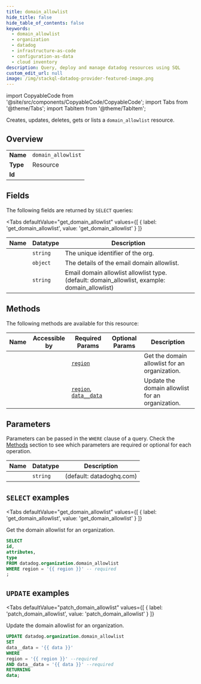 ```yaml
--- 
title: domain_allowlist
hide_title: false
hide_table_of_contents: false
keywords:
  - domain_allowlist
  - organization
  - datadog
  - infrastructure-as-code
  - configuration-as-data
  - cloud inventory
description: Query, deploy and manage datadog resources using SQL
custom_edit_url: null
image: /img/stackql-datadog-provider-featured-image.png
---
```


import CopyableCode from '@site/src/components/CopyableCode/CopyableCode';
import Tabs from '@theme/Tabs';
import TabItem from '@theme/TabItem';

Creates, updates, deletes, gets or lists a <code>domain_allowlist</code> resource.

## Overview
<table><tbody>
<tr><td><b>Name</b></td><td><code>domain_allowlist</code></td></tr>
<tr><td><b>Type</b></td><td>Resource</td></tr>
<tr><td><b>Id</b></td><td><CopyableCode code="datadog.organization.domain_allowlist" /></td></tr>
</tbody></table>

## Fields

The following fields are returned by `SELECT` queries:

<Tabs
    defaultValue="get_domain_allowlist"
    values={[
        { label: 'get_domain_allowlist', value: 'get_domain_allowlist' }
    ]}
>
<TabItem value="get_domain_allowlist">

<table>
<thead>
    <tr>
    <th>Name</th>
    <th>Datatype</th>
    <th>Description</th>
    </tr>
</thead>
<tbody>
<tr>
    <td><CopyableCode code="id" /></td>
    <td><code>string</code></td>
    <td>The unique identifier of the org.</td>
</tr>
<tr>
    <td><CopyableCode code="attributes" /></td>
    <td><code>object</code></td>
    <td>The details of the email domain allowlist.</td>
</tr>
<tr>
    <td><CopyableCode code="type" /></td>
    <td><code>string</code></td>
    <td>Email domain allowlist allowlist type. (default: domain_allowlist, example: domain_allowlist)</td>
</tr>
</tbody>
</table>
</TabItem>
</Tabs>

## Methods

The following methods are available for this resource:

<table>
<thead>
    <tr>
    <th>Name</th>
    <th>Accessible by</th>
    <th>Required Params</th>
    <th>Optional Params</th>
    <th>Description</th>
    </tr>
</thead>
<tbody>
<tr>
    <td><a href="#get_domain_allowlist"><CopyableCode code="get_domain_allowlist" /></a></td>
    <td><CopyableCode code="select" /></td>
    <td><a href="#parameter-region"><code>region</code></a></td>
    <td></td>
    <td>Get the domain allowlist for an organization.</td>
</tr>
<tr>
    <td><a href="#patch_domain_allowlist"><CopyableCode code="patch_domain_allowlist" /></a></td>
    <td><CopyableCode code="update" /></td>
    <td><a href="#parameter-region"><code>region</code></a>, <a href="#parameter-data__data"><code>data__data</code></a></td>
    <td></td>
    <td>Update the domain allowlist for an organization.</td>
</tr>
</tbody>
</table>

## Parameters

Parameters can be passed in the `WHERE` clause of a query. Check the [Methods](#methods) section to see which parameters are required or optional for each operation.

<table>
<thead>
    <tr>
    <th>Name</th>
    <th>Datatype</th>
    <th>Description</th>
    </tr>
</thead>
<tbody>
<tr id="parameter-region">
    <td><CopyableCode code="region" /></td>
    <td><code>string</code></td>
    <td>(default: datadoghq.com)</td>
</tr>
</tbody>
</table>

## `SELECT` examples

<Tabs
    defaultValue="get_domain_allowlist"
    values={[
        { label: 'get_domain_allowlist', value: 'get_domain_allowlist' }
    ]}
>
<TabItem value="get_domain_allowlist">

Get the domain allowlist for an organization.

```sql
SELECT
id,
attributes,
type
FROM datadog.organization.domain_allowlist
WHERE region = '{{ region }}' -- required
;
```
</TabItem>
</Tabs>


## `UPDATE` examples

<Tabs
    defaultValue="patch_domain_allowlist"
    values={[
        { label: 'patch_domain_allowlist', value: 'patch_domain_allowlist' }
    ]}
>
<TabItem value="patch_domain_allowlist">

Update the domain allowlist for an organization.

```sql
UPDATE datadog.organization.domain_allowlist
SET 
data__data = '{{ data }}'
WHERE 
region = '{{ region }}' --required
AND data__data = '{{ data }}' --required
RETURNING
data;
```
</TabItem>
</Tabs>
